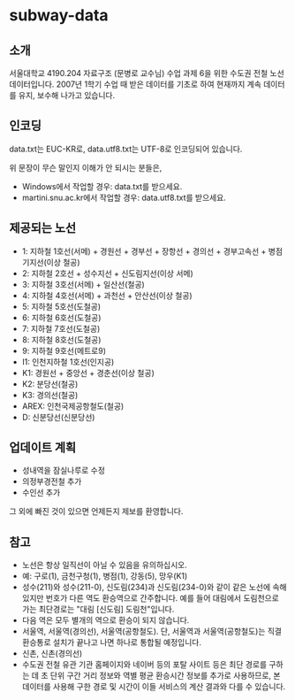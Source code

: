 # subway-data

## 소개

서울대학교 4190.204 자료구조 (문병로 교수님) 수업 과제 6을 위한 수도권 전철 노선 데이터입니다. 2007년 1학기 수업 때 받은 데이터를 기초로 하여 현재까지 계속 데이터를 유지, 보수해 나가고 있습니다.

## 인코딩

data.txt는 EUC-KR로, data.utf8.txt는 UTF-8로 인코딩되어 있습니다.

위 문장이 무슨 말인지 이해가 안 되시는 분들은,

- Windows에서 작업할 경우: data.txt를 받으세요.
- martini.snu.ac.kr에서 작업할 경우: data.utf8.txt를 받으세요.

## 제공되는 노선

- 1: 지하철 1호선(서메) + 경원선 + 경부선 + 장항선 + 경의선 + 경부고속선 + 병점기지선(이상 철공)
- 2: 지하철 2호선 + 성수지선 + 신도림지선(이상 서메)
- 3: 지하철 3호선(서메) + 일산선(철공)
- 4: 지하철 4호선(서메) + 과천선 + 안산선(이상 철공)
- 5: 지하철 5호선(도철공)
- 6: 지하철 6호선(도철공)
- 7: 지하철 7호선(도철공)
- 8: 지하철 8호선(도철공)
- 9: 지하철 9호선(메트로9)
- I1: 인천지하철 1호선(인지공)
- K1: 경원선 + 중앙선 + 경춘선(이상 철공)
- K2: 분당선(철공)
- K3: 경의선(철공)
- AREX: 인천국제공항철도(철공)
- D: 신분당선(신분당선)

## 업데이트 계획

- 성내역을 잠실나루로 수정
- 의정부경전철 추가
- 수인선 추가

그 외에 빠진 것이 있으면 언제든지 제보를 환영합니다.

## 참고

- 노선은 항상 일직선이 아닐 수 있음을 유의하십시오.
 - 예: 구로(1), 금천구청(1), 병점(1), 강동(5), 망우(K1)
- 성수(211)와 성수(211-0), 신도림(234)과 신도림(234-0)와 같이 같은 노선에 속해 있지만 번호가 다른 역도 환승역으로 간주합니다. 예를 들어 대림에서 도림천으로 가는 최단경로는 "대림 [신도림] 도림천"입니다.
- 다음 역은 모두 별개의 역으로 환승이 되지 않습니다.
 - 서울역, 서울역(경의선), 서울역(공항철도). 단, 서울역과 서울역(공항철도)는 직결환승통로 설치가 끝나고 나면 하나로 통합될 예정입니다.
 - 신촌, 신촌(경의선)
- 수도권 전철 유관 기관 홈페이지와 네이버 등의 포탈 사이트 등은 최단 경로를 구하는 데 초 단위 구간 거리 정보와 역별 평균 환승시간 정보를 추가로 사용하므로, 본 데이터를 사용해 구한 경로 및 시간이 이들 서비스의 계산 결과와 다를 수 있습니다. 
